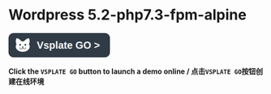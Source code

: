 # Wordpress 5.2-php7.3-fpm-alpine

<a href="https://www.vsplate.com/?docker-compose=https://github.com/vsplate/dcenvs/wordpress/5.2-php7.3-fpm-alpine"><img alt="VSPLATE GO" src="https://raw.githubusercontent.com/vsplate/images/master/vsgo_btn.png" width="200px"></a>

**Click the `VSPLATE GO` button to launch a demo online / 点击`VSPLATE GO`按钮创建在线环境**